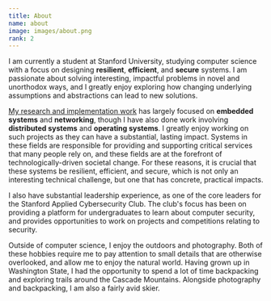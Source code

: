 ```yaml
---
title: About
name: about
image: images/about.png
rank: 2
---
```

I am currently a student at Stanford University, studying computer science with
a focus on designing **resilient**, **efficient**, and **secure** systems. I am
passionate about solving interesting, impactful problems in novel and
unorthodox ways, and I greatly enjoy exploring how changing underlying
assumptions and abstractions can lead to new solutions.

[My research and implementation work](#projects) has largely focused on
**embedded systems** and **networking**, though I have also done work involving
**distributed systems** and **operating systems**.  I greatly enjoy working on
such projects as they can have a substantial, lasting impact. Systems in these
fields are responsible for providing and supporting critical services that many
people rely on, and these fields are at the forefront of technologically-driven
societal change. For these reasons, it is crucial that these systems be
resilient, efficient, and secure, which is not only an interesting technical
challenge, but one that has concrete, practical impacts.

I also have substantial leadership experience, as one of the core leaders for
the Stanford Applied Cybersecurity Club. The club's focus has been on providing
a platform for undergraduates to learn about computer security, and provides
opportunities to work on projects and competitions relating to security.

Outside of computer science, I enjoy the outdoors and photography. Both of
these hobbies require me to pay attention to small details that are otherwise
overlooked, and allow me to enjoy the natural world. Having grown up in
Washington State, I had the opportunity to spend a lot of time backpacking and
exploring trails around the Cascade Mountains. Alongside photography and
backpacking, I am also a fairly avid skier.
